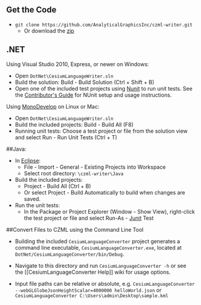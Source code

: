 ## Get the Code

* `git clone https://github.com/AnalyticalGraphicsInc/czml-writer.git`
	* Or download the [zip](https://github.com/AnalyticalGraphicsInc/czml-writer/zipball/master)

## .NET

Using Visual Studio 2010, Express, or newer on Windows:
* Open `DotNet\CesiumLanguageWriter.sln`
* Build the solution:  Build - Build Solution (Ctrl + Shift + B)
* Open one of the included test projects using [Nunit](http://www.nunit.org/) to run unit tests. See the [Contributor's Guide](https://github.com/AnalyticalGraphicsInc/czml-writer/wiki/Contributor's-Guide#wiki-NUnit) for NUnit setup and usage instructions. 

Using [MonoDevelop](http://monodevelop.com/) on Linux or Mac:
* Open `DotNet\CesiumLanguageWriter.sln`
* Build the included projects:  Build - Build All (F8)
* Running unit tests:  Choose a test project or file from the solution view and select Run - Run Unit Tests (Ctrl + T)

##Java:

* In [Eclipse](http://www.eclipse.org/):
	* File - Import - General - Existing Projects into Workspace
	* Select root directory: `\czml-writer\Java`
* Build the included projects:
	* Project - Build All (Ctrl + B)
	* Or select Project - Build Automatically to build when changes are saved.
* Run the unit tests:
	* In the Package or Project Explorer (Window - Show View), right-click the test project or file and select Run-As - [Junit](http://www.junit.org/) Test

##Convert Files to CZML using the Command Line Tool
* Building the included `CesiumLanguageConverter` project generates a command line executable, `CesiumLanguageConverter.exe`, located at `DotNet/CesiumLanguageConverter/bin/Debug`.

* Navigate to this directory and run `CesiumLanguageConverter -h` or see the [[CesiumLanguageConverter Help]] wiki for usage options.

* Input file paths can be relative or absolute, e.g. `CesiumLanguageConverter --webGLGlobeJsonHeightScalar=4000000 helloWorld.json` or `CesiumLanguageConverter C:\Users\admin\Desktop\sample.kml`